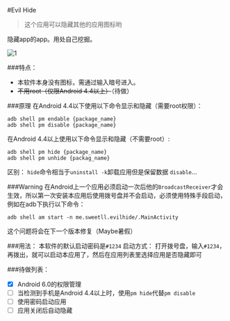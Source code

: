 #Evil Hide
> 这个应用可以隐藏其他的应用图标哟

隐藏app的app。用处自己挖掘。

![1](./demo.gif)

###特点：
- 本软件本身没有图标，需通过输入暗号进入。
- <del>不用root（仅限Android 4.4以上）</del>（待做）

###原理
在Android 4.4以下使用以下命令显示和隐藏（需要root权限）：
```
adb shell pm endable {package_name}
adb shell pm disable {package_name}
```
在Android 4.4以上使用以下命令显示和隐藏（不需要root）:
```
adb shell pm hide {package_name}
adb shell pm unhide {packag_name}
```
区别：
`hide`命令相当于`uninstall -k`卸载应用但是保留数据
`disable`...

###Warning
在Android上一个应用必须启动一次后他的`BroadcastReceiver`才会生效，所以第一次安装本应用后使用拨号盘并不会启动，必须使用特殊手段启动，例如在adb下执行以下命令：
```
adb shell am start -n me.sweetll.evilhide/.MainActivity
```
这个问题将会在下一个版本修复（Maybe暑假）

###用法：
本软件的默认启动密码是`#1234`
启动方式：
打开拨号盘，输入`#1234`，再拨出，就可以启动本应用了，然后在应用列表里选择应用是否隐藏即可

###待做列表：
- [x] Android 6.0的权限管理
- [ ] 当检测到手机是Android 4.4以上时，使用`pm hide`代替`pm disable`
- [ ] 使用密码启动应用
- [ ] 应用关闭后自动隐藏
